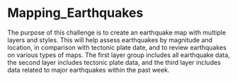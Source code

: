 # Mapping_Earthquakes
The purpose of this challenge is to create an earthquake map with multiple layers and styles. This will help assess earthquakes by magnitude and location, in comparison with tectonic plate date, and to review earthquakes on various types of maps. The first layer group includes all earthquake data, the second layer includes tectonic plate data, and the third layer includes data related to major earthquakes within the past week. 
